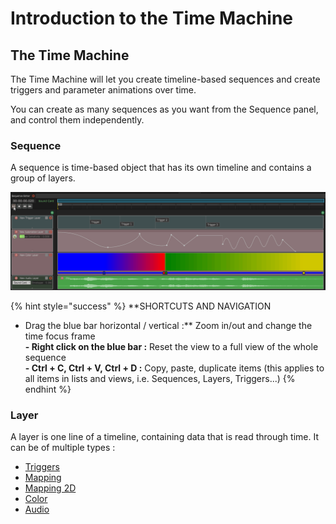 # Introduction to the Time Machine

## The Time Machine

The Time Machine will let you create timeline-based sequences and create triggers and parameter animations over time.

You can create as many sequences as you want from the Sequence panel, and control them independently.

### Sequence

A sequence is time-based object that has its own timeline and contains a group of layers.

![](../.gitbook/assets/sequence.gif)

{% hint style="success" %}
**SHORTCUTS AND NAVIGATION  
- Drag the blue bar horizontal / vertical :** Zoom in/out and change the time focus frame  
**-  Right click on the blue bar :** Reset the view to a full view of the whole sequence  
**- Ctrl + C, Ctrl + V, Ctrl + D :** Copy, paste, duplicate items \(this applies to all items in lists and views, i.e. Sequences, Layers, Triggers...\)
{% endhint %}

### Layer

A layer is one line of a timeline, containing data that is read through time. It can be of multiple types :

* [Triggers](trigger-layer.md)
* [Mapping](../the-state-machine/mappings.md)
* [Mapping 2D](mapping-2d-layer.md)
* [Color](color-layer.md)
* [Audio](audio-layer.md)

